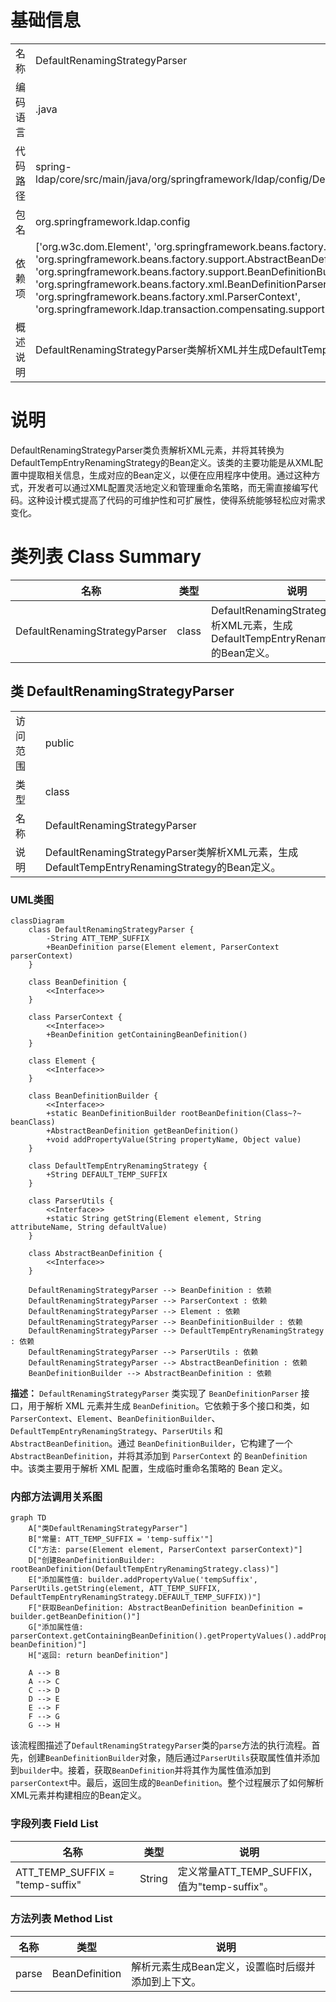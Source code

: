 # 基础信息

|      |      |
|------|------|
| 名称 | DefaultRenamingStrategyParser |
| 编码语言 | .java |
| 代码路径 | spring-ldap/core/src/main/java/org/springframework/ldap/config/DefaultRenamingStrategyParser.java |
| 包名 | org.springframework.ldap.config |
| 依赖项 | ['org.w3c.dom.Element', 'org.springframework.beans.factory.config.BeanDefinition', 'org.springframework.beans.factory.support.AbstractBeanDefinition', 'org.springframework.beans.factory.support.BeanDefinitionBuilder', 'org.springframework.beans.factory.xml.BeanDefinitionParser', 'org.springframework.beans.factory.xml.ParserContext', 'org.springframework.ldap.transaction.compensating.support.DefaultTempEntryRenamingStrategy'] |
| 概述说明 | DefaultRenamingStrategyParser类解析XML并生成DefaultTempEntryRenamingStrategy的Bean定义。 |

# 说明

DefaultRenamingStrategyParser类负责解析XML元素，并将其转换为DefaultTempEntryRenamingStrategy的Bean定义。该类的主要功能是从XML配置中提取相关信息，生成对应的Bean定义，以便在应用程序中使用。通过这种方式，开发者可以通过XML配置灵活地定义和管理重命名策略，而无需直接编写代码。这种设计模式提高了代码的可维护性和可扩展性，使得系统能够轻松应对需求变化。

# 类列表 Class Summary

| 名称   | 类型  | 说明 |
|-------|------|-------------|
| DefaultRenamingStrategyParser | class | DefaultRenamingStrategyParser类解析XML元素，生成DefaultTempEntryRenamingStrategy的Bean定义。 |



## 类 DefaultRenamingStrategyParser

|      |      |
|------|------|
| 访问范围 | public |
| 类型 | class |
| 名称 | DefaultRenamingStrategyParser |
| 说明 | DefaultRenamingStrategyParser类解析XML元素，生成DefaultTempEntryRenamingStrategy的Bean定义。 |


### UML类图

```mermaid
classDiagram
    class DefaultRenamingStrategyParser {
        -String ATT_TEMP_SUFFIX
        +BeanDefinition parse(Element element, ParserContext parserContext)
    }

    class BeanDefinition {
        <<Interface>>
    }

    class ParserContext {
        <<Interface>>
        +BeanDefinition getContainingBeanDefinition()
    }

    class Element {
        <<Interface>>
    }

    class BeanDefinitionBuilder {
        <<Interface>>
        +static BeanDefinitionBuilder rootBeanDefinition(Class~?~ beanClass)
        +AbstractBeanDefinition getBeanDefinition()
        +void addPropertyValue(String propertyName, Object value)
    }

    class DefaultTempEntryRenamingStrategy {
        +String DEFAULT_TEMP_SUFFIX
    }

    class ParserUtils {
        <<Interface>>
        +static String getString(Element element, String attributeName, String defaultValue)
    }

    class AbstractBeanDefinition {
        <<Interface>>
    }

    DefaultRenamingStrategyParser --> BeanDefinition : 依赖
    DefaultRenamingStrategyParser --> ParserContext : 依赖
    DefaultRenamingStrategyParser --> Element : 依赖
    DefaultRenamingStrategyParser --> BeanDefinitionBuilder : 依赖
    DefaultRenamingStrategyParser --> DefaultTempEntryRenamingStrategy : 依赖
    DefaultRenamingStrategyParser --> ParserUtils : 依赖
    DefaultRenamingStrategyParser --> AbstractBeanDefinition : 依赖
    BeanDefinitionBuilder --> AbstractBeanDefinition : 依赖
```

**描述：**
`DefaultRenamingStrategyParser` 类实现了 `BeanDefinitionParser` 接口，用于解析 XML 元素并生成 `BeanDefinition`。它依赖于多个接口和类，如 `ParserContext`、`Element`、`BeanDefinitionBuilder`、`DefaultTempEntryRenamingStrategy`、`ParserUtils` 和 `AbstractBeanDefinition`。通过 `BeanDefinitionBuilder`，它构建了一个 `AbstractBeanDefinition`，并将其添加到 `ParserContext` 的 `BeanDefinition` 中。该类主要用于解析 XML 配置，生成临时重命名策略的 Bean 定义。


### 内部方法调用关系图

```mermaid
graph TD
    A["类DefaultRenamingStrategyParser"]
    B["常量: ATT_TEMP_SUFFIX = 'temp-suffix'"]
    C["方法: parse(Element element, ParserContext parserContext)"]
    D["创建BeanDefinitionBuilder: rootBeanDefinition(DefaultTempEntryRenamingStrategy.class)"]
    E["添加属性值: builder.addPropertyValue('tempSuffix', ParserUtils.getString(element, ATT_TEMP_SUFFIX, DefaultTempEntryRenamingStrategy.DEFAULT_TEMP_SUFFIX))"]
    F["获取BeanDefinition: AbstractBeanDefinition beanDefinition = builder.getBeanDefinition()"]
    G["添加属性值: parserContext.getContainingBeanDefinition().getPropertyValues().addPropertyValue('renamingStrategy', beanDefinition)"]
    H["返回: return beanDefinition"]

    A --> B
    A --> C
    C --> D
    D --> E
    E --> F
    F --> G
    G --> H
```

该流程图描述了`DefaultRenamingStrategyParser`类的`parse`方法的执行流程。首先，创建`BeanDefinitionBuilder`对象，随后通过`ParserUtils`获取属性值并添加到`builder`中。接着，获取`BeanDefinition`并将其作为属性值添加到`parserContext`中。最后，返回生成的`BeanDefinition`。整个过程展示了如何解析XML元素并构建相应的Bean定义。

### 字段列表 Field List

| 名称  | 类型  | 说明 |
|-------|-------|------|
| ATT_TEMP_SUFFIX = "temp-suffix" | String | 定义常量ATT_TEMP_SUFFIX，值为"temp-suffix"。 |

### 方法列表 Method List

| 名称  | 类型  | 说明 |
|-------|-------|------|
| parse | BeanDefinition | 解析元素生成Bean定义，设置临时后缀并添加到上下文。 |




